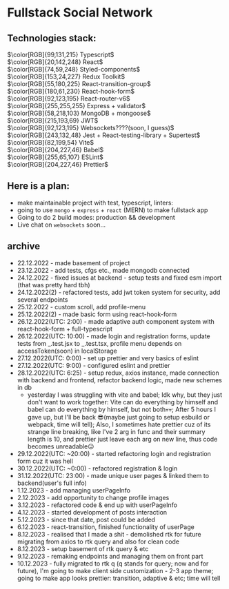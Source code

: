# Fullstack Social Network

## Technologies stack:
$\color[RGB]{99,131,215} Typescript$ <br>
$\color[RGB]{20,142,248} React$ <br>
$\color[RGB]{74,59,248} Styled-components$ <br>
$\color[RGB]{153,24,227} Redux Toolkit$ <br>
$\color[RGB]{55,180,225} React-transition-group$ <br>
$\color[RGB]{180,61,230} React-hook-form$ <br>
$\color[RGB]{92,123,195} React-router-v6$ <br>
$\color[RGB]{255,255,255} Express + validator$ <br>
$\color[RGB]{58,218,103} MongoDB + mongoose$ <br>
$\color[RGB]{215,193,69} JWT$ <br>
$\color[RGB]{92,123,195} Websockets????(soon, I guess)$ <br>
$\color[RGB]{243,132,48} Jest + React-testing-library + Supertest$ <br>
$\color[RGB]{82,199,54} Vite$ <br> 
$\color[RGB]{204,227,46} Babel$ <br>
$\color[RGB]{255,65,107} ESLint$ <br>
$\color[RGB]{204,227,46} Prettier$ <br>

## Here is a plan:

- make maintainable project with test, typescript, linters:
- going to use `mongo` + `express` + `react` (MERN) to make fullstack app
- Going to do 2 build modes: production && development
- Live chat on `websockets` soon...

## archive

- 22.12.2022 - made basement of project
- 23.12.2022 - add tests, cfgs etc., made mongodb connected
- 24.12.2022 - fixed issues at backend - setup tests and fixed esm import (that was pretty hard tbh)
- 24.12.2022(2) - refactored tests, add jwt token system for security, add several endpoints
- 25.12.2022 - custom scroll, add profile-menu
- 25.12.2022(2) - made basic form using react-hook-form
- 26.12.2022(UTC: 2:00) - made adaptive auth component system with react-hook-form + full-typescript
- 26.12.2022(UTC: 10:00) - made login and registration forms, update tests from _.test.jsx to _.test.tsx, profile menu depends on accessToken(soon) in localStorage
- 27.12.2022(UTC: 0:00) - set up prettier and very basics of eslint
- 27.12.2022(UTC: 9:00) - configured eslint and prettier
- 28.12.2022(UTC: 6:25) - setup redux, axios instance, made connection with backend and frontend, refactor backend logic, made new schemes in db
  - yesterday I was struggling with vite and babel; Idk why, but they just don't want to work together: Vite can do everything by himself and babel can do everything by himself, but not both💀💀; After 5 hours I gave up, but I'll be back 😎(maybe just going to setup esbuild or webpack, time will tell); Also, I sometimes hate prettier cuz of its strange line breaking, like I've 2 arg in func and their summary length is 10, and prettier just leave each arg on new line, thus code becomes unreadable😐
- 29.12.2022(UTC: ~20:00) - started refactoring login and registration form cuz it was hell
- 30.12.2022(UTC: ~0:00) - refactored registration & login
- 31.12.2022(UTC: 23:00) - made unique user pages & linked them to backend(user's full info)
- 1.12.2023 - add managing userPageInfo
- 2.12.2023 - add opportunity to change profile images
- 3.12.2023 - refactored code & end up with userPageInfo
- 4.12.2023 - started development of posts interaction
- 5.12.2023 - since that date, post could be added
- 6.12.2023 - react-transition, finished functionality of userPage
- 8.12.2023 - realised that I made a shit - demolished rtk for future migrating from axios to rtk query and also for clean code
- 8.12.2023 - setup basement of rtk query & etc
- 9.12.2023 - remaking endpoints and managing them on front part
- 10.12.2023 - fully migrated to rtk q (q stands for query; now and for future), I'm going to make client side customization - 2-3 app theme; going to make app looks prettier: transition, adaptive & etc; time will tell  
